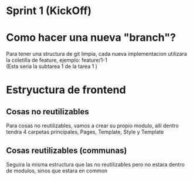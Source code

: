 # Sprint 1 (KickOff)

# Como hacer una nueva "branch"?

Para tener una structura de git limpia, cada nueva implementacion utilizara la coletilla de feature, ejemplo: feature/1-1  
(Esta seria la subtarea 1 de la tarea 1 )

# Estryuctura de frontend

## Cosas no reutilizables

Para cosas no reutilizables, vamos a crear su propio modulo, allí dentro tendra 4 carpetas principales, Pages, Template, Style y Template

## Cosas reutilizables (communas)

Seguira la misma estructura que las no reutilizables pero no estara dentro de modulos, sinos que estara en common